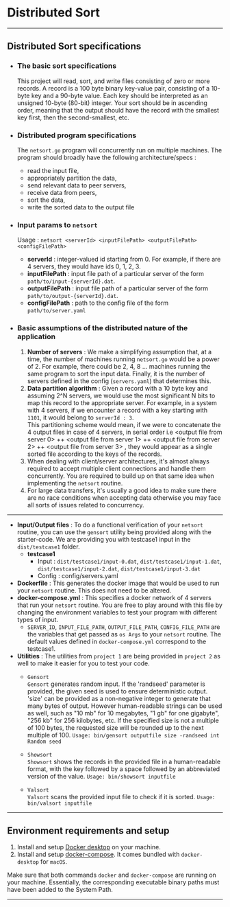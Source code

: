 #  Distributed Sort

---

## Distributed Sort specifications

- ### The basic sort specifications
  This project will read, sort, and write files consisting of zero or
  more records. A record is a 100 byte binary key-value pair, consisting
  of a 10-byte key and a 90-byte value. Each key should be interpreted
  as an unsigned 10-byte (80-bit) integer. Your sort should be in ascending order,
  meaning that the output should have the record with the smallest key first,
  then the second-smallest, etc.

- ### Distributed program specifications
  The `netsort.go` program will concurrently run on multiple machines. The program
  should broadly have the following architecture/specs :  
  - read the input file,
  - appropriately partition the data,
  - send relevant data to peer servers,
  - receive data from peers,
  - sort the data,
  - write the sorted data to the output file

- ### Input params to `netsort`
  Usage : `netsort <serverId> <inputFilePath> <outputFilePath> <configFilePath>`
  + **serverId** : integer-valued id starting from 0. For example, if there are 4 servers, they would have ids 0, 1, 2, 3.
  + **inputFilePath** : input file path of a particular server of the form `path/to/input-{serverId}.dat`.
  + **outputFilePath** : input file path of a particular server of the form `path/to/output-{serverId}.dat`.
  + **configFilePath** : path to the config file of the form `path/to/server.yaml`

- ### Basic assumptions of the distributed nature of the application
  1. **Number of servers** : We make a simplifying assumption that, at a time, the number of machines running `netsort.go` would be a power of 2.
     For example, there could be 2, 4, 8 ... machines running the same program to sort the input data. 
     Finally, it is the number of servers defined in the config (`servers.yaml`) that determines this. 
  2. **Data partition algorithm** : Given a record with a 10 byte key and assuming 2^N 
     servers, we would use the most significant N bits to map this record to the 
     appropriate server. For example, in a system with 4 servers, 
     if we encounter a record with a key starting with `1101`, it would belong to 
     `serverId : 3`. <br/>
     This partitioning scheme would mean, if we were to concatenate
     the 4 output files in case of 4 servers, in serial order i.e <output file from server 0> ++
     <output file from server 1> ++ <output file from server 2> ++ <output file from server 3>
     , they would appear as a single sorted file according to the keys of the records.
  3. When dealing with client/server architectures, it's almost always required to accept
     multiple client connections and handle them concurrently. You are required to build up
     on that same idea when implementing the `netsort` routine.
  4. For large data transfers, it's usually a good idea to make sure there are no 
     race conditions when accepting data otherwise you may face all sorts of issues related to concurrency.


---

- **Input/Output files** :
  To do a functional verification of your `netsort` routine, you can use the `gensort` utility being provided along with 
  the starter-code. We are providing you with testcase1 input in the `dist/testcase1` folder.
  - **testcase1**
    + Input  : `dist/testcase1/input-0.dat`, `dist/testcase1/input-1.dat`, `dist/testcase1/input-2.dat`, `dist/testcase1/input-3.dat`
    + Config : config/servers.yaml
- **Dockerfile** : This generates the docker image that would be used to run your `netsort` routine. 
   This does not need to be altered.
- **docker-compose.yml** : This specifies a docker network of 4 servers that run your `netsort` routine. 
  You are free to play around with this file by changing the environment variables to test your program with different types of input.
  - `SERVER_ID`, `INPUT_FILE_PATH`, `OUTPUT_FILE_PATH`, `CONFIG_FILE_PATH` are the variables that get passed as `os Args` to your `netsort` routine.
  The default values defined in `docker-compose.yml` correspond to the testcase1.
- **Utilities** : The utilities from `project 1` are being provided in `project 2` as well 
  to make it easier for you to test your code.
  - `Gensort` <br/>
    `Gensort` generates random input. If the 'randseed' parameter is provided, the given seed is used to ensure deterministic output.
    'size' can be provided as a non-negative integer to generate that many bytes of output. However human-readable strings can be used as well, such as "10 mb" for 10 megabytes, "1 gb" for one gigabyte", "256 kb" for 256 kilobytes, etc. 
    If the specified size is not a multiple of 100 bytes, the requested size will be rounded up to the next multiple of 100. 
    ```Usage: bin/gensort outputfile size -randseed int Random seed```

  - `Showsort` <br/>
    `Showsort` shows the records in the provided file in a human-readable format, with the key followed by a space followed by an abbreviated version of the value. 
     ```Usage: bin/showsort inputfile```

  - `Valsort` <br/>
    `Valsort` scans the provided input file to check if it is sorted.
    ```Usage: bin/valsort inputfile```
  
---


## Environment requirements and setup
1. Install and setup [Docker desktop](https://docs.docker.com/engine/install/) on your machine.
2. Install and setup [docker-compose](https://docs.docker.com/compose/install/). It comes bundled with `docker-desktop` for `macOS`.  

Make sure that both commands `docker` and `docker-compose` are running on your machine. Essentially, 
the corresponding executable binary paths must have been added to the System Path.
  
---
